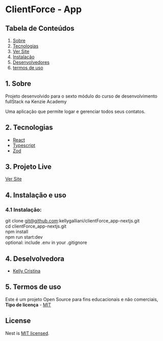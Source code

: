 # ClientForce - App

<h2>Tabela de Conteúdos</h2>

1. [ Sobre ](#sobre)
2. [ Tecnologias](#techs)
3. [ Ver Site ](#documentacao)
4. [ Instalação ](#install)
5. [ Desenvolvedores ](#devs)
6. [ termos de uso ](#termos)

<a name="sobre"></a>

## 1. Sobre

Projeto desenvolvido para o sexto módulo do curso de desenvolvimento fullStack na Kenzie Academy 

Uma aplicação que permite logar e gerenciar todos seus contatos.

<a name="links"></a>

<a name="techs"></a>

## 2. Tecnologias

- <a name="express" href="https://docs.nestjs.com/" target="_blank">React</a>
- <a name="Typescript" href="https://www.typescriptlang.org/docs/" target="_blank">Typescript</a>
- <a name="zod" href="https://zod.dev/" target="_blank">Zod</a>

<a name="documentacao"></a>

## 3. Projeto Live


<a name="doc" href="https://clientforce-api-nestjs.onrender.com/api" target="_blank">Ver Site</a>

<a name="install"></a>

## 4. Instalação e uso

### 4.1 Instalação:

git clone git@github.com:kellygalliani/clientForce_app-nextjs.git
<br>
cd clientForce_app-nextjs.git
<br>
npm install
<br>
npm run start:dev
<br>
optional: include .env in your .gitignore

## 4. Deselvolvedora

- <a name="kelly" href="" target="_blank">Kelly Cristina</a>

<a name="termos"></a>

## 5. Termos de uso

Este é um projeto Open Source para fins educacionais e não comerciais, **Tipo de licença** - <a name="mit" href="https://opensource.org/licenses/MIT" target="_blank">MIT</a>

## License

Nest is [MIT licensed](LICENSE).


